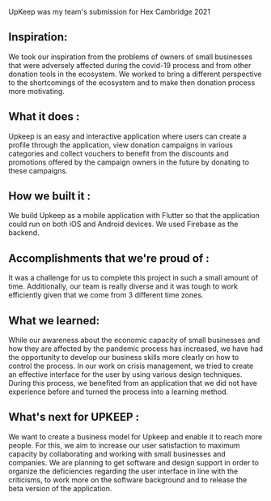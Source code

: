 UpKeep was my team's submission for Hex Cambridge 2021

## Inspiration: 
We took our inspiration from the problems of owners of small businesses that were adversely affected during the covid-19 process and from other donation tools in the ecosystem. We worked to bring a different perspective to the shortcomings of the ecosystem and to make then donation process more motivating.

## What it does : 
Upkeep is an easy and interactive application where users can create a profile through the application, view donation campaigns in various categories and collect vouchers to benefit from the discounts and promotions offered by the campaign owners in the future by donating to these campaigns.

## How we built it : 
We build Upkeep as a mobile application with Flutter so that the application could run on both iOS and Android devices. We used Firebase as the backend.

## Accomplishments that we're proud of : 
It was a challenge for us to complete this project in such a small amount of time. Additionally, our team is really diverse and it was tough to work efficiently given that we come from 3 different time zones.


## What we learned: 
While our awareness about the economic capacity of small businesses and how they are affected by the pandemic process has increased, we have had the opportunity to develop our business skills more clearly on how to control the process. In our work on crisis management, we tried to create an effective interface for the user by using various design techniques. During this process, we benefited from an application that we did not have experience before and turned the process into a learning method.


## What's next for UPKEEP : 
We want to create a business model for Upkeep and enable it to reach more people. For this, we aim to increase our user satisfaction to maximum capacity by collaborating and working with small businesses and companies. We are planning to get software and design support in order to organize the deficiencies regarding the user interface in line with the criticisms, to work more on the software background and to release the beta version of the application.
